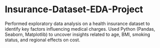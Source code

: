 # Insurance-Dataset-EDA-Project
Performed exploratory data analysis on a health insurance dataset to identify key factors influencing medical charges. Used Python (Pandas, Seaborn, Matplotlib) to uncover insights related to age, BMI, smoking status, and regional effects on cost.
